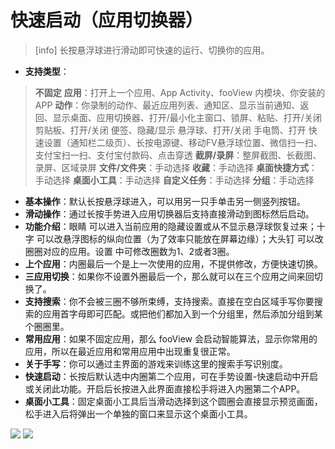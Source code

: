 # 快速启动（应用切换器）

> \[info\] 长按悬浮球进行滑动即可快速的运行、切换你的应用。

* **支持类型**：

> **不固定** **应用**：打开上一个应用、App Activity、fooView 内模块、你安装的 APP **动作**：你录制的动作、最近应用列表、通知区、显示当前通知、返回、显示桌面、应用切换器、打开/最小化主窗口、锁屏、粘贴、打开/关闭 剪贴板、打开/关闭 便签、隐藏/显示 悬浮球、打开/关闭 手电筒、打开 快速设置（通知栏二级页）、长按电源键、移动FV悬浮球位置、微信扫一扫、支付宝扫一扫、支付宝付款码、点击穿透 **截屏/录屏**：整屏截图、长截图、录屏、区域录屏 **文件/文件夹**：手动选择 **收藏**：手动选择 **桌面快捷方式**：手动选择 **桌面小工具**：手动选择 **自定义任务**：手动选择 **分组**：手动选择

* **基本操作**：默认长按悬浮球进入，可以用另一只手单击另一侧竖列按钮。
* **滑动操作**：通过长按手势进入应用切换器后支持直接滑动到图标然后启动。
* **功能介绍**：眼睛 可以进入当前应用的隐藏设置或从不显示悬浮球恢复过来；十字 可以改悬浮图标的纵向位置（为了效率只能放在屏幕边缘）；大头钉 可以改圈圈对应的应用。设置 中可修改圈数为1、2或者3圈。
* **上个应用**：内圈最后一个是上一次使用的应用，不提供修改，方便快速切换。
* **三应用切换**：如果你不设置外圈最后一个，那么就可以在三个应用之间来回切换了。
* **支持搜索**：你不会被三圈不够所束缚，支持搜索。直接在空白区域手写你要搜索的应用首字母即可匹配。或把他们都加入到一个分组里，然后添加分组到某个圈圈里。
* **常用应用**：如果不固定应用，那么 fooView 会启动智能算法，显示你常用的应用，所以在最近应用和常用应用中出现重复很正常。
* **关于手写**：你可以通过主界面的游戏来训练这里的搜索手写识别度。
* **快速启动**：长按后默认选中内圈第二个应用，可在手势设置-快速启动中开启或关闭此功能。开启后长按进入此界面直接松手将进入内圈第二个APP。
* **桌面小工具**：固定桌面小工具后当滑动选择到这个圆圈会直接显示预览画面，松手进入后将弹出一个单独的窗口来显示这个桌面小工具。

![](http://ww1.sinaimg.cn/large/6b1dd0a7ly1fzr9372477j20u01hc121.jpg) ![](http://ww1.sinaimg.cn/large/6b1dd0a7ly1fzr93c7mquj20u01hcn5m.jpg)

